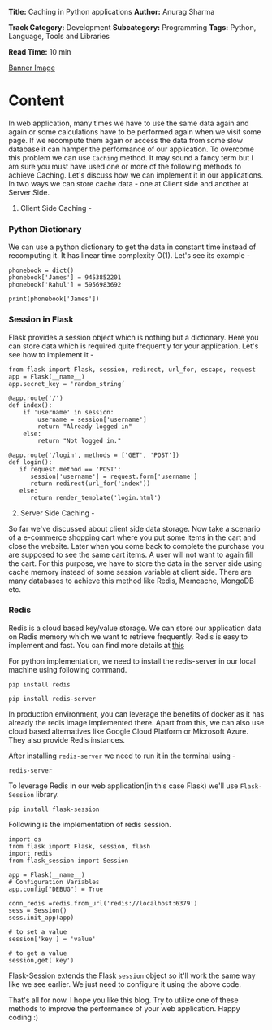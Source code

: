 <b>Title:</b> Caching in Python applications
<b>Author:</b> Anurag Sharma

<b>Track Category:</b> Development
<b>Subcategory:</b> Programming
<b>Tags:</b> Python, Language, Tools and Libraries

<b>Read Time:</b>  10 min

[Banner Image](https://www.dropbox.com/s/622zq50qi1h6rcl/markus-spiske-qjnAnF0jIGk-unsplash.jpg?dl=0)

# Content

In web application, many times we have to use the same data again and again or some calculations have to be performed again when we visit some page. If we recompute them again or access the data from some slow database it can hamper the performance of our application. To overcome this problem we can use `Caching` method. It may sound a fancy term but I am sure you must have used one or more of the following methods to achieve Caching. Let's discuss how we can implement it in our applications. In two ways we can store cache data - one at Client side and another at Server Side.

1. Client Side Caching -

### Python Dictionary

We can use a python dictionary to get the data in constant time instead of recomputing it. It has linear time complexity O(1). Let's see its example -

```
phonebook = dict()
phonebook['James'] = 9453852201
phonebook['Rahul'] = 5956983692

print(phonebook['James'])
```

### Session in Flask

Flask provides a session object which is nothing but a dictionary. Here you can store data which is required quite frequently for your application. Let's see how to implement it -

```
from flask import Flask, session, redirect, url_for, escape, request
app = Flask(__name__)
app.secret_key = 'random_string’

@app.route('/')
def index():
   	if 'username' in session:
   		username = session['username']
   		return "Already logged in"
   	else:
   		return "Not logged in."

@app.route('/login', methods = ['GET', 'POST'])
def login():
   if request.method == 'POST':
      session['username'] = request.form['username']
      return redirect(url_for('index'))
   else:
   	  return render_template('login.html')
```

2. Server Side Caching -

So far we've discussed about client side data storage. Now take a scenario of a e-commerce shopping cart where you put some items in the cart and close the website. Later when you come back to complete the purchase you are supposed to see the same cart items. A user will not want to again fill the cart. For this purpose, we have to store the data in the server side using cache memory instead of some session variable at client side. There are many databases to achieve this method like Redis, Memcache, MongoDB etc.

### Redis

Redis is a cloud based key/value storage. We can store our application data on Redis memory which we want to retrieve frequently. Redis is easy to implement and fast. You can find more details at [this](https://redis.io)

For python implementation, we need to install the redis-server in our local machine using following command.

`pip install redis`

`pip install redis-server`

In production environment, you can leverage the benefits of docker as it has already the redis image implemented there. Apart from this, we can also use cloud based alternatives like Google Cloud Platform or Microsoft Azure. They also provide Redis instances.

After installing `redis-server` we need to run it in the terminal using - 

`redis-server`

To leverage Redis in our web application(in this case Flask) we'll use `Flask-Session` library.

`pip install flask-session` 

Following is the implementation of redis session.

```
import os
from flask import Flask, session, flash
import redis
from flask_session import Session

app = Flask(__name__)
# Configuration Variables
app.config["DEBUG"] = True

conn_redis =redis.from_url('redis://localhost:6379')
sess = Session()
sess.init_app(app)

# to set a value
session['key'] = 'value'

# to get a value
session,get('key')
```

Flask-Session extends the Flask `session` object so it'll work the same way like we see earlier. We just need to configure it using the above code.

That's all for now. I hope you like this blog. Try to utilize one of these methods to improve the performance of your web application. Happy coding :)
